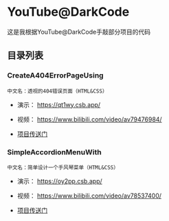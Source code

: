 # YouTube@DarkCode

这是我根据YouTube@DarkCode手敲部分项目的代码

## 目录列表

### CreateA404ErrorPageUsing
	中文名：透视的404错误页面（HTML&CSS）

- 演示： https://qt1wy.csb.app/ 
- 视频： https://www.bilibili.com/video/av79476984/ 

- [项目传送门](https://github.com/AirTed/DarkCode/tree/master/CreateA404ErrorPageUsing)

### SimpleAccordionMenuWith
	中文名：简单设计一个手风琴菜单（HTML&CSS） 

- 演示： https://oy2pp.csb.app/ 
- 视频： https://www.bilibili.com/video/av78537400/ 

- [项目传送门](https://github.com/AirTed/DarkCode/tree/master/SimpleAccordionMenuWith)
